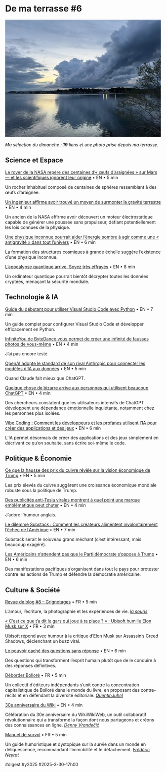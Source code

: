 # De ma terrasse #6

![De ma terrasse](_i/2025-03-23-190625-lamaison.webp)

_Ma sélection du dimanche : **19** liens et une photo prise depuis ma terrasse._

## Science et Espace

[Le rover de la NASA repère des centaines d’« œufs d’araignées » sur Mars — et les scientifiques ignorent leur origine](https://www.livescience.com/space/mars/nasa-rover-spots-hundreds-of-spider-eggs-on-mars-and-scientists-have-no-idea-how-they-got-there) • EN • 5 min

Un rocher inhabituel composé de centaines de sphères ressemblant à des œufs d’araignée.

[Un ingénieur affirme avoir trouvé un moyen de surmonter la gravité terrestre](https://www.popularmechanics.com/space/rockets/a64323665/overcoming-earths-gravity/) • EN • 4 min

Un ancien de la NASA affirme avoir découvert un moteur électrostatique capable de générer une poussée sans propulseur, défiant potentiellement les lois connues de la physique.

[Une physique inconnue pourrait aider l’énergie sombre à agir comme une « antigravité » dans tout l’univers](https://www.space.com/the-universe/unknown-physics-may-help-dark-energy-act-as-antigravity-throughout-the-universe) • EN • 6 min

La formation des structures cosmiques à grande échelle suggère l’existence d’une physique inconnue.

[L’apocalypse quantique arrive. Soyez très effrayés](https://www.wired.com/story/q-day-apocalypse-quantum-computers-encryption/) • EN • 8 min

Un ordinateur quantique pourrait bientôt décrypter toutes les données cryptées, menaçant la sécurité mondiale.

## Technologie & IA

[Guide du débutant pour utiliser Visual Studio Code avec Python](https://www.marktechpost.com/2025/03/29/a-beginners-guide-to-using-visual-studio-code-for-python/) • EN • 7 min

Un guide complet pour configurer Visual Studio Code et développer efficacement en Python.

[InfiniteYou de ByteDance vous permet de créer une infinité de fausses photos de vous-même](https://bgr.com/tech/bytedances-infiniteyou-ai-lets-you-create-infinite-fake-photos-of-yourself/) • EN • 4 min

J’ai pas encore testé.

[OpenAI adopte le standard de son rival Anthropic pour connecter les modèles d’IA aux données](https://techcrunch.com/2025/03/26/openai-adopts-rival-anthropics-standard-for-connecting-ai-models-to-data/) • EN • 5 min

Quand Claude fait mieux que ChatGPT.

[Quelque chose de bizarre arrive aux personnes qui utilisent beaucoup ChatGPT](https://futurism.com/the-byte/chatgpt-dependence-addiction) • EN • 4 min

Des chercheurs constatent que les utilisateurs intensifs de ChatGPT développent une dépendance émotionnelle inquiétante, notamment chez les personnes plus isolées.

[Vibe Coding : Comment les développeurs et les profanes utilisent l’IA pour créer des applications et des jeux](https://decrypt.co/311144/vibe-coding-using-ai-create-apps-games) • EN • 6 min

L’IA permet désormais de créer des applications et des jeux simplement en décrivant ce qu’on souhaite, sans écrire soi-même le code.

## Politique & Économie

[Ce que la hausse des prix du cuivre révèle sur la vision économique de Trump](https://www.forbes.com/sites/salgilbertie/2025/03/29/rising-copper-prices-validating-trumps-vision-of-a-new-world-order/) • EN • 5 min

Les prix élevés du cuivre suggèrent une croissance économique mondiale robuste sous la politique de Trump.

[Des publicités anti-Tesla virales montrent à quel point une marque emblématique peut chuter](https://www.creativebloq.com/design/poster-design/viral-anti-tesla-ads-show-how-far-a-great-brand-can-fall) • EN • 4 min

J’adore l’humour anglais.

[Le dilemme Substack : Comment les créateurs alimentent involontairement l’échec de l’Amérique](https://america2.news/the-substack-dilemma-how-creators-are-inadvertently-fueling-americas-failure/) • EN • 7 min

Substack serait le noiuveau grand méchant (c’est intéressant, mais beaucoup exagéré).

[Les Américains n’attendent pas que le Parti démocrate s’oppose à Trump](https://www.latimes.com/opinion/story/2025-03-23/donald-trump-elon-musk-democratic-party-resistance-opposition) • EN • 6 min

Des manifestations pacifiques s’organisent dans tout le pays pour protester contre les actions de Trump et défendre la démocratie américaine.

## Culture & Société

[Revue de blog #8 – Grignotages](https://grignotages.com/revue-de-blog-8/) • FR • 5 min

L’amour, l’écriture, la photographie et les expériences de vie. _[la souris](https://mamot.fr/@la_souris)_

[« C’est ce que t’a dit le gars qui joue à ta place ? » : Ubisoft humilie Elon Musk sur X](https://www.lesnumeriques.com/jeux-video/c-est-ce-que-t-a-dit-le-gars-qui-joue-a-ta-place-ubisoft-humilie-elon-musk-sur-x-n234751.html) • FR • 3 min

Ubisoft répond avec humour à la critique d’Elon Musk sur Assassin’s Creed Shadows, déclenchant un buzz viral.

[Le pouvoir caché des questions sans réponse](https://bigthink.com/thinking/transformative-power-of-questions/) • EN • 6 min

Des questions qui transforment l’esprit humain plutôt que de le conduire à des réponses définitives.

[Déborder Bolloré](https://deborderbollore.fr/) • FR • 5 min

Un collectif d’éditeurs indépendants s’unit contre la concentration capitalistique de Bolloré dans le monde du livre, en proposant des contre-récits et en défendant la diversité éditoriale. _[QuentinJuhel](https://post.lurk.org/@QuentinJuhel)_

[30e anniversaire du Wiki](https://wikiindex.org/w/30th_WikiBirthday) • EN • 4 min

Célébration du 30e anniversaire du WikiWikiWeb, un outil collaboratif révolutionnaire qui a transformé la façon dont nous partageons et créons des connaissances en ligne. _[Denny Vrandečić](https://mas.to/@vrandecic)_

[Manuel de survol](https://lundi.am/Manuel-de-survol) • FR • 5 min

Un guide humoristique et dystopique sur la survie dans un monde en déliquescence, recommandant l’immobilité et le détachement. _[Frédéric Neyrat](https://mastodon.social/@alienocene)_

#digest #y2025 #2025-3-30-17h00 
